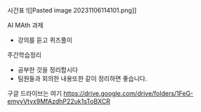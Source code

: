 시간표
![[Pasted image 20231106114101.png]]

AI MAth 과제
- 강의를 듣고 퀴즈풀이

주간학습정리
- 공부한 것을 정리합시다
- 팀원들과 회의한 내용또한 같이 정리하면 좋습니다.



구글 드라이브는 여기
https://drive.google.com/drive/folders/1FeG-emyvVtyx9MfAzdhP22uk1sToBXCR




